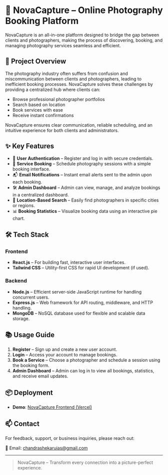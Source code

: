 # 📸 NovaCapture – Online Photography Booking Platform

NovaCapture is an all-in-one platform designed to bridge the gap between clients and photographers, making the process of discovering, booking, and managing photography services seamless and efficient.

## 🚀 Project Overview

The photography industry often suffers from confusion and miscommunication between clients and photographers, leading to inefficient booking processes. NovaCapture solves these challenges by providing a centralized hub where clients can:

- Browse professional photographer portfolios
- Search based on location
- Book services with ease
- Receive instant confirmations

NovaCapture ensures clear communication, reliable scheduling, and an intuitive experience for both clients and administrators.

## ✨ Key Features

- 🔐 **User Authentication** – Register and log in with secure credentials.
- 📆 **Service Booking** – Schedule photography sessions with a simple booking interface.
- 📬 **Email Notifications** – Instant email alerts sent to the admin upon each booking.
- 🛠 **Admin Dashboard** – Admin can view, manage, and analyze bookings in a centralized dashboard.
- 📍 **Location-Based Search** – Easily find photographers in specific cities or regions.
- 📊 **Booking Statistics** – Visualize booking data using an interactive pie chart.

## 🛠 Tech Stack

### Frontend
- **React.js** – For building fast, interactive user interfaces.
- **Tailwind CSS** – Utility-first CSS for rapid UI development (if used).

### Backend
- **Node.js** – Efficient server-side JavaScript runtime for handling concurrent users.
- **Express.js** – Web framework for API routing, middleware, and HTTP handling.
- **MongoDB** – NoSQL database used for flexible and scalable data storage.

## 📚 Usage Guide

1. **Register** – Sign up and create a new user account.
2. **Login** – Access your account to manage bookings.
3. **Book a Service** – Choose a photographer and schedule a session using the booking form.
4. **Admin Dashboard** – Admin can log in to view all bookings, statistics, and receive email updates.

## 📦 Deployment

- **Demo**: [NovaCapture Frontend (Vercel)](https://nova-j9db.vercel.app/)


## 📫 Contact

For feedback, support, or business inquiries, please reach out:

📧 Email: [chandrashekaruias@gmail.com](mailto:chandrashekaruias@gmail.com)

---

> NovaCapture – Transform every connection into a picture-perfect experience.

